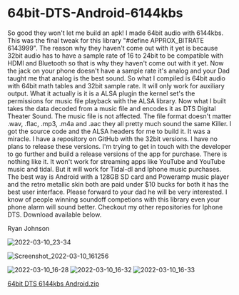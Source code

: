 
# 64bit-DTS-Android-6144kbs

So good they won't let me build an apk! I made 64bit audio with 6144kbs. This was the final tweak for this library "#define APPROX_BITRATE 6143999". The reason why they haven't come out with it yet is because 32bit audio has to have a sample rate of 16 to 24bit to be compatible with HDMI and Bluetooth so that is why they haven't come out with it yet. Now the jack on your phone doesn't have a sample rate it's analog and your Dad taught me that analog is the best sound. So what I compiled is 64bit audio with 64bit math tables and 32bit sample rate. It will only work for auxiliary output. What it actually is it is a ALSA plugin the kernel set's the permissions for music file playback with the ALSA library. Now what I built takes the data decoded from a music file and encodes it as DTS Digital Theater Sound. The music file is not affected. The file format doesn't matter .wav, .flac, .mp3, .m4a and .aac they all pretty much sound the same Killer. I got the source code and the ALSA headers for me to build it. It was a miracle. I have a repository on GitHub with the 32bit versions. I have no plans to release these versions. I'm trying to get in touch with the developer to go further and build a release versions of the app for purchase. There is nothing like it. It won't work for streaming apps like YouTube and YouTube music and tidal. But it will work for Tidal-dl and Iphone music purchases. The best way is Android with a 128GB SD card and Poweramp music player and the retro metallic skin both are paid under $10 bucks for both it has the best user interface. Please forward to your dad he will be very interested. I know of people winning soundoff competions with this library even your phone alarm will sound better. Checkout my other repositories for Iphone DTS. Download available below.



Ryan Johnson

![2022-03-10_23-34](https://user-images.githubusercontent.com/51103416/157823819-0c4dbe52-e659-4983-9016-0eb55f284f80.png)

![Screenshot_2022-03-10_161256](https://user-images.githubusercontent.com/51103416/157777024-d6382ca1-430f-4b6f-85c4-8069f0033922.jpg)

![2022-03-10_16-28](https://user-images.githubusercontent.com/51103416/157778438-f7a97833-15e3-487b-ad0b-29e9e09d2e51.png)
![2022-03-10_16-32](https://user-images.githubusercontent.com/51103416/157778778-96f0c784-2f85-4f44-947c-2a3079c63292.png)
![2022-03-10_16-33](https://user-images.githubusercontent.com/51103416/157778783-a1d1c759-3c2e-4158-8972-ff42d35ca583.png)

[64bit DTS 6144kbs Android.zip](https://github.com/toshiba6012/64bit-DTS-Android/files/8230032/64bit.DTS.6144kbs.Android.zip)
